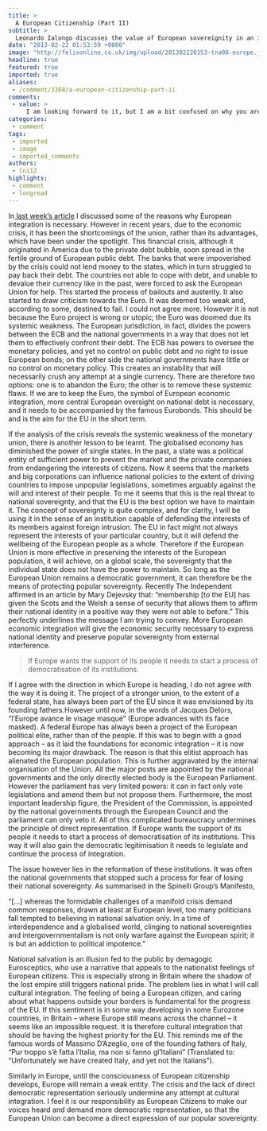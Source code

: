 ```yaml
---
title: >
  A European Citizenship (Part II)
subtitle: >
  Leonardo Ialongo discusses the value of European sovereignity in an increasingly competitive world
date: "2013-02-22 01:53:59 +0000"
image: "http://felixonline.co.uk/img/upload/201302220153-tna08-europe.jpg"
headline: true
featured: true
imported: true
aliases:
 - /comment/3368/a-european-citizenship-part-ii
comments:
 - value: >
     I am looking forward to it, but I am a bit confused on why you are anonymous. Hopefully we will have an interesting discussion!,I have written a response to this which will appear in the next Felix.
categories:
 - comment
tags:
 - imported
 - image
 - imported_comments
authors:
 - lni12
highlights:
 - comment
 - longread
---
```


In[ last week’s article](http://felixonline.co.uk/comment/3309/a-european-citizenship/) I discussed some of the reasons why European integration is necessary. However in recent years, due to the economic crisis, it has been the shortcomings of the union, rather than its advantages, which have been under the spotlight. This financial crisis, although it originated in America due to the private debt bubble, soon spread in the fertile ground of European public debt. The banks that were impoverished by the crisis could not lend money to the states, which in turn struggled to pay back their debt. The countries not able to cope with debt, and unable to devalue their currency like in the past, were forced to ask the European Union for help. This started the process of bailouts and austerity. It also started to draw criticism towards the Euro. It was deemed too weak and, according to some, destined to fail. I could not agree more. However it is not because the Euro project is wrong or utopic; the Euro was doomed due its systemic weakness. The European jurisdiction, in fact, divides the powers between the ECB and the national governments in a way that does not let them to effectively confront their debt. The ECB has powers to oversee the monetary policies, and yet no control on public debt and no right to issue European bonds; on the other side the national governments have little or no control on monetary policy. This creates an instability that will necessarily crush any attempt at a single currency. There are therefore two options: one is to abandon the Euro; the other is to remove these systemic flaws. If we are to keep the Euro, the symbol of European economic integration, more central European oversight on national debt is necessary, and it needs to be accompanied by the famous Eurobonds. This should be and is the aim for the EU in the short term.

If the analysis of the crisis reveals the systemic weakness of the monetary union, there is another lesson to be learnt. The globalised economy has diminished the power of single states. In the past, a state was a political entity of sufficient power to prevent the market and the private companies from endangering the interests of citizens. Now it seems that the markets and big corporations can influence national policies to the extent of driving countries to impose unpopular legislations, sometimes arguably against the will and interest of their people. To me it seems that this is the real threat to national sovereignty, and that the EU is the best option we have to maintain it. The concept of sovereignty is quite complex, and for clarity, I will be using it in the sense of an institution capable of defending the interests of its members against foreign intrusion. The EU in fact might not always represent the interests of your particular country, but it will defend the wellbeing of the European people as a whole. Therefore if the European Union is more effective in preserving the interests of the European population, it will achieve, on a global scale, the sovereignty that the individual state does not have the power to maintain. So long as the European Union remains a democratic government, it can therefore be the means of protecting popular sovereignty. Recently The Independent affirmed in an article by Mary Dejevsky that: “membership [to the EU] has given the Scots and the Welsh a sense of security that allows them to affirm their national identity in a positive way they were not able to before.” This perfectly underlines the message I am trying to convey. More European economic integration will give the economic security necessary to express national identity and preserve popular sovereignty from external interference.

> If Europe wants the support of its people it needs to start a process of democratisation of its institutions.

If I agree with the direction in which Europe is heading, I do not agree with the way it is doing it. The project of a stronger union, to the extent of a federal state, has always been part of the EU since it was envisioned by its founding fathers.However until now, in the words of Jacques Delors, “l’Europe avance le visage masqué” (Europe advances with its face masked). A federal Europe has always been a project of the European political elite, rather than of the people. If this was to begin with a good approach – as it laid the foundations for economic integration – it is now becoming its major drawback. The reason is that this elitist approach has alienated the European population. This is further aggravated by the internal organisation of the Union. All the major posts are appointed by the national governments and the only directly elected body is the European Parliament. However the parliament has very limited powers: it can in fact only vote legislations and amend them but not propose them. Furthermore, the most important leadership figure, the President of the Commission, is appointed by the national governments through the European Council and the parliament can only veto it. All of this complicated bureaucracy undermines the principle of direct representation. If Europe wants the support of its people it needs to start a process of democratisation of its institutions. This way it will also gain the democratic legitimisation it needs to legislate and continue the process of integration.

The issue however lies in the reformation of these institutions. It was often the national governments that stopped such a process for fear of losing their national sovereignty. As summarised in the Spinelli Group’s Manifesto,

“[…] whereas the formidable challenges of a manifold crisis demand common responses, drawn at least at European level, too many politicians fall tempted to believing in national salvation only. In a time of interdependence and a globalised world, clinging to national sovereignties and intergovernmentalism is not only warfare against the European spirit; it is but an addiction to political impotence.”

National salvation is an illusion fed to the public by demagogic Eurosceptics, who use a narrative that appeals to the nationalist feelings of European citizens. This is especially strong in Britain where the shadow of the lost empire still triggers national pride. The problem lies in what I will call cultural integration. The feeling of being a European citizen, and caring about what happens outside your borders is fundamental for the progress of the EU. If this sentiment is in some way developing in some Eurozone countries, in Britain – where Europe still means across the channel – it seems like an impossible request. It is therefore cultural integration that should be having the highest priority for the EU. This reminds me of the famous words of Massimo D’Azeglio, one of the founding fathers of Italy, “Pur troppo s’è fatta l’Italia, ma non si fanno gl’Italiani” (Translated to: “Unfortunately we have created Italy, and yet not the Italians”).

Similarly in Europe, until the consciousness of European citizenship develops, Europe will remain a weak entity. The crisis and the lack of direct democratic representation seriously undermine any attempt at cultural integration. I feel it is our responsibility as European Citizens to make our voices heard and demand more democratic representation, so that the European Union can become a direct expression of our popular sovereignty.
